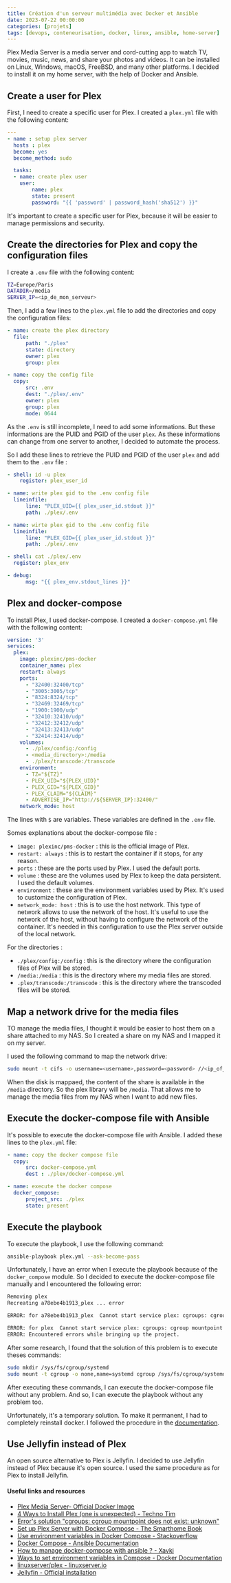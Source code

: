 ```yaml
---
title: Création d'un serveur multimédia avec Docker et Ansible
date: 2023-07-22 00:00:00
categories: [projets]
tags: [devops, conteneurisation, docker, linux, ansible, home-server]
---
```


Plex Media Server is a media server and cord-cutting app to watch TV, movies, music, news, and share your photos and videos. It can be installed on Linux, Windows, macOS, FreeBSD, and many other platforms. I decided to install it on my home server, with the help of Docker and Ansible.

## Create a user for Plex

First, I need to create a specific user for Plex. I created a `plex.yml` file with the following content:

```yaml
---
- name : setup plex server
  hosts : plex
  become: yes
  become_method: sudo

  tasks:
  - name: create plex user
    user:
        name: plex
        state: present
        password: "{{ 'password' | password_hash('sha512') }}"  
```

It's important to create a specific user for Plex, because it will be easier to manage permissions and security.

## Create the directories for Plex and copy the configuration files

I create a `.env` file with the following content:

```bash
TZ=Europe/Paris
DATADIR=/media
SERVER_IP=<ip_de_mon_serveur>
```	

Then, I add a few lines to the `plex.yml` file to add the directories and copy the configuration files:

```yaml
- name: create the plex directory
  file:
      path: "./plex"
      state: directory
      owner: plex
      group: plex

- name: copy the config file
  copy:
      src: .env
      dest: "./plex/.env"
      owner: plex
      group: plex
      mode: 0644
```

As the `.env` is still incomplete, I need to add some informations. But these informations are the PUID and PGID of the user `plex`. As these informations can change from one server to another, I decided to automate the process. 

So I add these lines to retrieve the PUID and PGID of the user `plex` and add them to the `.env` file :

```yaml
- shell: id -u plex
    register: plex_user_id

- name: write plex gid to the .env config file
  lineinfile:
      line: "PLEX_UID={{ plex_user_id.stdout }}"
      path: ./plex/.env

- name: wirte plex gid to the .env config file
  lineinfile:
      line: "PLEX_GID={{ plex_user_id.stdout }}"
      path: ./plex/.env

- shell: cat ./plex/.env
  register: plex_env

- debug:
      msg: "{{ plex_env.stdout_lines }}"
```

## Plex and docker-compose

To install Plex, I used docker-compose. I created a `docker-compose.yml` file with the following content:

```yaml
version: '3'
services:
  plex:
    image: plexinc/pms-docker
    container_name: plex
    restart: always
    ports:
      - "32400:32400/tcp"
      - "3005:3005/tcp"
      - "8324:8324/tcp"
      - "32469:32469/tcp"
      - "1900:1900/udp"
      - "32410:32410/udp"
      - "32412:32412/udp"
      - "32413:32413/udp"
      - "32414:32414/udp"
    volumes:
      - ./plex/config:/config
      - <media_directory>:/media
      - ./plex/transcode:/transcode
    environment:
      - TZ="${TZ}"
      - PLEX_UID="${PLEX_UID}"
      - PLEX_GID="${PLEX_GID}"
      - PLEX_CLAIM="${CLAIM}"
      - ADVERTISE_IP="http://${SERVER_IP}:32400/"
    network_mode: host
```

The lines with `$` are variables. These variables are defined in the `.env` file. 

Somes explanations about the docker-compose file :
- `image: plexinc/pms-docker` : this is the official image of Plex.
- `restart: always` : this is to restart the container if it stops, for any reason.
- `ports` : these are the ports used by Plex. I used the default ports.
- `volume` : these are the volumes used by Plex to keep the data persistent. I used the default volumes.
- `environment` : these are the environment variables used by Plex. It's used to customize the configuration of Plex.
- `network_mode: host` : this is to use the host network. This type of network allows to use the network of the host. It's useful to use the network of the host, without having to configure the network of the container. It's needed in this configuration to use the Plex server outside of the local network.

For the directories : 

- `./plex/config:/config` : this is the directory where the configuration files of Plex will be stored.
- `/media:/media` : this is the directory where my media files are stored.
- `.plex/transcode:/transcode` : this is the directory where the transcoded files will be stored.

## Map a network drive for the media files

TO manage the media files, I thought it would be easier to host them on a share attached to my NAS. So I created a share on my NAS and I mapped it on my server. 

I used the following command to map the network drive:

```bash
sudo mount -t cifs -o username=<username>,password=<password> //<ip_of_the_nas>/<share_name> /media
```

When the disk is mappaed, the content of the share is available in the `/media` directory. So the plex library will be `/media`. That allows me to manage the media files from my NAS when I want to add new files.

## Execute the docker-compose file with Ansible

It's possible to execute the docker-compose file with Ansible. I added these lines to the `plex.yml` file:

```yaml
- name: copy the docker compose file
  copy:
      src: docker-compose.yml
      dest : ./plex/docker-compose.yml

- name: execute the docker compose
  docker_compose:
      project_src: ./plex
      state: present
```

## Execute the playbook

To execute the playbook, I use the following command:

```bash
ansible-playbook plex.yml --ask-become-pass
```

Unfortunately, I have an error when I execute the playbook because of the `docker_compose` module. So I decided to execute the docker-compose file manually and I encountered the following error:

```bash
Removing plex
Recreating a78ebe4b1913_plex ... error

ERROR: for a78ebe4b1913_plex  Cannot start service plex: cgroups: cgroup mountpoint does not exist: unknown

ERROR: for plex  Cannot start service plex: cgroups: cgroup mountpoint does not exist: unknown
ERROR: Encountered errors while bringing up the project.
```

After some research, I found that the solution of this problem is to execute theses commands:

```bash
sudo mkdir /sys/fs/cgroup/systemd
sudo mount -t cgroup -o none,name=systemd cgroup /sys/fs/cgroup/systemd
```

After executing these commands, I can execute the docker-compose file without any problem. And so, I can execute the playbook without any problem too.

Unfortunately, it's a temporary solution. To make it permanent, I had to completely reinstall docker. I followed the procedure in the [documentation](https://docs.docker.com/engine/install/debian/).

## Use Jellyfin instead of Plex

An open source alternative to Plex is Jellyfin. I decided to use Jellyfin instead of Plex because it's open source. I used the same procedure as for Plex to install Jellyfin. 

#### Useful links and resources

- [Plex Media Server- Official Docker Image](https://hub.docker.com/r/plexinc/pms-docker)
- [4 Ways to Install Plex (one is unexpected) - Techno Tim](https://www.youtube.com/watch?v=MG_1XQxWns0)
- [Error's solution "cgroups: cgroup mountpoint does not exist: unknown"](https://github.com/docker/for-linux/issues/219)
- [Set up Plex Server with Docker Compose - The Smarthome Book](https://www.thesmarthomebook.com/2022/01/18/set-up-plex-server-with-docker-compose/)
- [Use environment variables in Docker Compose - Stackoverflow](https://stackoverflow.com/questions/29377853/how-can-i-use-environment-variables-in-docker-compose)
- [Docker Compose - Ansible Documentation](https://docs.ansible.com/ansible/latest/collections/community/general/docker_compose_module.html)
- [How to manage docker-compose with ansible ? - Xavki](https://xavier-pestel.medium.com/how-to-manage-docker-compose-with-ansible-c08933ba88a8)
- [Ways to set environment variables in Compose - Docker Documentation](https://docs.docker.com/compose/environment-variables/set-environment-variables/)
- [linuxserver/plex - linuxserver.io](https://docs.linuxserver.io/images/docker-plex)
- [Jellyfin - Official installation](https://jellyfin.org/docs/general/installation/container/)